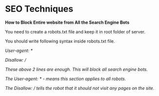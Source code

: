 
<p><h1>SEO Techniques</h1></p>
<p><b>How to Block Entire website from All  the Search Engine Bots</b></p>

<p>You need to create a robots.txt file and keep it in root folder of server.</p>
<p>You should write following syntax inside robots.txt file.</p>
<p>
<i>User-agent: *<p>
<p>
<i>Disallow: /

<p>These above 2 lines are enough. This will block all search engine bots.</p>

<p>The User-agent: * - means this section applies to all robots. </p>
<p>The Disallow: / tells the robot that it should not visit any pages on the site.</p>

